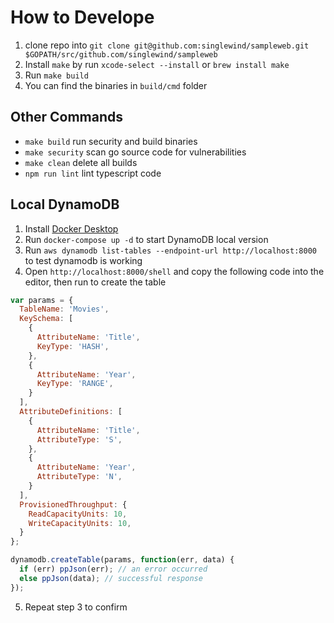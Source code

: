 # How to Develope

1. clone repo into `git clone git@github.com:singlewind/sampleweb.git $GOPATH/src/github.com/singlewind/sampleweb`
2. Install `make` by run `xcode-select --install` or `brew install make`
3. Run `make build`
4. You can find the binaries in `build/cmd` folder

## Other Commands
- `make build` run security and build binaries 
- `make security` scan go source code for vulnerabilities
- `make clean` delete all builds
- `npm run lint` lint typescript code

## Local DynamoDB

1. Install [Docker Desktop](https://www.docker.com/products/docker-desktop)
2. Run `docker-compose up -d` to start DynamoDB local version
3. Run `aws dynamodb list-tables --endpoint-url http://localhost:8000` to test dynamodb is working
4. Open `http://localhost:8000/shell` and copy the following code into the editor, then run to create the table
```javascript
var params = {
  TableName: 'Movies',
  KeySchema: [ 
    { 
      AttributeName: 'Title',
      KeyType: 'HASH',
    },
    {
      AttributeName: 'Year',
      KeyType: 'RANGE',
    }
  ],
  AttributeDefinitions: [ 
    {
      AttributeName: 'Title',
      AttributeType: 'S', 
    },
    {
      AttributeName: 'Year',
      AttributeType: 'N', 
    }
  ],
  ProvisionedThroughput: { 
    ReadCapacityUnits: 10, 
    WriteCapacityUnits: 10, 
  }
};

dynamodb.createTable(params, function(err, data) {
  if (err) ppJson(err); // an error occurred
  else ppJson(data); // successful response
});
```
5. Repeat step 3 to confirm